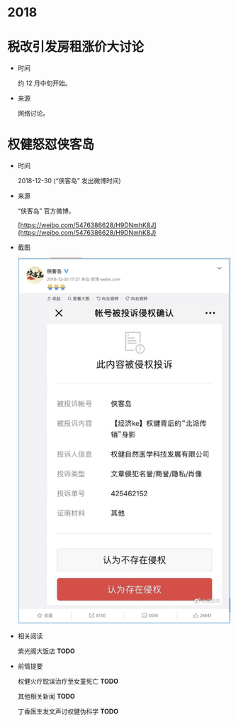 2018
====

# 税改引发房租涨价大讨论

+ 时间

    约 12 月中旬开始。
    
+ 来源

    网络讨论。

# 权健怒怼侠客岛

+ 时间

    2018-12-30 (“侠客岛” 发出微博时间)
    
+ 来源

    “侠客岛” 官方微博。
    
    [https://weibo.com/5476386628/H9DNmhK8J](https://weibo.com/5476386628/H9DNmhK8J)
    
+ 截图

    ![微博截图](assets/2018-12-30-quanjian-vs-people_s-daily.png)
    
+ 相关阅读
    
    紫光阁大饭店 __TODO__

+ 前情提要

    权健火疗耽误治疗至女童死亡 __TODO__
    
    其他相关新闻 __TODO__

    丁香医生发文声讨权健伪科学 __TODO__
